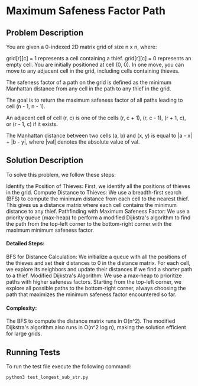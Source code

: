 # Maximum Safeness Factor Path

## Problem Description

You are given a 0-indexed 2D matrix grid of size n x n, where:

grid[r][c] = 1 represents a cell containing a thief.
grid[r][c] = 0 represents an empty cell.
You are initially positioned at cell (0, 0). In one move, you can move to any adjacent cell in the grid, including cells containing thieves.

The safeness factor of a path on the grid is defined as the minimum Manhattan distance from any cell in the path to any thief in the grid.

The goal is to return the maximum safeness factor of all paths leading to cell (n - 1, n - 1).

An adjacent cell of cell (r, c) is one of the cells (r, c + 1), (r, c - 1), (r + 1, c), or (r - 1, c) if it exists.

The Manhattan distance between two cells (a, b) and (x, y) is equal to |a - x| + |b - y|, where |val| denotes the absolute value of val.

## Solution Description

To solve this problem, we follow these steps:

Identify the Position of Thieves: First, we identify all the positions of thieves in the grid.
Compute Distance to Thieves: We use a breadth-first search (BFS) to compute the minimum distance from each cell to the nearest thief. This gives us a distance matrix where each cell contains the minimum distance to any thief.
Pathfinding with Maximum Safeness Factor: We use a priority queue (max-heap) to perform a modified Dijkstra's algorithm to find the path from the top-left corner to the bottom-right corner with the maximum minimum safeness factor.

#### Detailed Steps:

BFS for Distance Calculation:
We initialize a queue with all the positions of the thieves and set their distances to 0 in the distance matrix.
For each cell, we explore its neighbors and update their distances if we find a shorter path to a thief.
Modified Dijkstra's Algorithm:
We use a max-heap to prioritize paths with higher safeness factors.
Starting from the top-left corner, we explore all possible paths to the bottom-right corner, always choosing the path that maximizes the minimum safeness factor encountered so far.

#### Complexity:

The BFS to compute the distance matrix runs in O(n^2).
The modified Dijkstra's algorithm also runs in O(n^2 log n), making the solution efficient for large grids.

## Running Tests

To run the test file execute the following command:

```bash
python3 test_longest_sub_str.py
```
